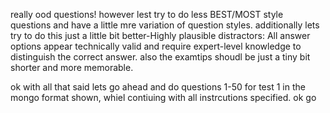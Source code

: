 really ood questions! however lest try to do less BEST/MOST style questions and have a little mre variation of question styles. additionally lets try to do this just  a little bit better-Highly plausible distractors: All answer options appear technically valid and require expert-level knowledge to distinguish the correct answer. also the examtips shoudl be just a tiny bit shorter and more memorable.

ok with all that said lets go ahead and do questions 1-50 for test 1 in the mongo format shown, whiel contiuing with all instrcutions specified. ok go
